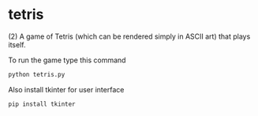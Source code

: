 # tetris
(2) A game of Tetris (which can be rendered simply in ASCII art) that plays itself.


To run the game type this command
```bash
python tetris.py
```
Also install tkinter for user interface
```bash
pip install tkinter
```

